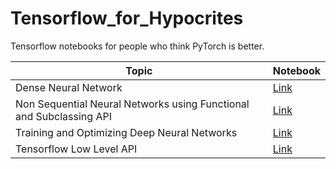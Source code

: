 # Tensorflow_for_Hypocrites

Tensorflow notebooks for people who think PyTorch is better.

| Topic | Notebook |
| ----- | -------- |
| Dense Neural Network | [Link](https://github.com/ryzbaka/Tensorflow_for_Hypocrites/blob/master/Dense_Neural_Network.ipynb)|
| Non Sequential Neural Networks using Functional and Subclassing API | [Link](https://github.com/ryzbaka/Tensorflow_for_Hypocrites/blob/master/Keras_Stuff_1.ipynb) |
| Training and Optimizing Deep Neural Networks | [Link](https://github.com/ryzbaka/Tensorflow_for_Hypocrites/blob/master/Training_DNN.ipynb) |
| Tensorflow Low Level API | [Link](https://github.com/ryzbaka/Tensorflow_for_Hypocrites/blob/master/low_level.ipynb) |
